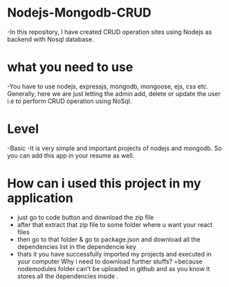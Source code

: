 # Nodejs-Mongodb-CRUD
-In this repository, I have created CRUD operation sites using Nodejs as backend with Nosql database.

# what you need to use
-You have to use nodejs, expressjs, mongodb, mongoose, ejs, css etc.
Generally, here we are just letting the admin add, delete or update the user i.e to perform CRUD operation using NoSql.

# Level
-Basic
-It is very simple and important projects of nodejs and mongodb.
So you can add this app in your resume as well.

# How can i used this project in my application
- just go to code button and download the zip file 
- after that extract that zip file to some folder where u want your react files
- then go to that folder & go to package.json and download all the dependencies list in the dependencie key
- thats it you have successfully imported my projects and executed in your computer
 Why i need to download further stuffs?
=because nodemodules folder can't be uploaded in github and as you know it stores all the dependencies inside .
